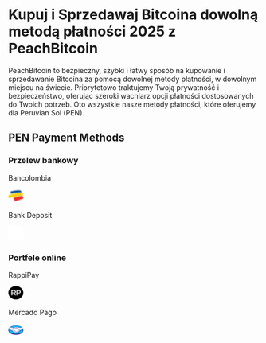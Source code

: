 <body class="payment-methods-page">

# Kupuj i Sprzedawaj Bitcoina dowolną metodą płatności 2025 z PeachBitcoin

PeachBitcoin to bezpieczny, szybki i łatwy sposób na kupowanie i sprzedawanie Bitcoina za pomocą dowolnej metody płatności, w dowolnym miejscu na świecie. Priorytetowo traktujemy Twoją prywatność i bezpieczeństwo, oferując szeroki wachlarz opcji płatności dostosowanych do Twoich potrzeb. Oto wszystkie nasze metody płatności, które oferujemy dla Peruvian Sol (PEN).

## PEN Payment Methods

### Przelew bankowy

<div class="payment-grid">
    <div class="payment-grid-item">
        <p>Bancolombia</p> 
        <img src="/img/faq/logoimg/bancolombia.png" width="30px" height="27px" alt="Kup bitcoina za pomocą Bancolombia, Sprzedaj bitcoina za pomocą Bancolombia">
    </div>
    <div class="payment-grid-item">
        <p>Bank Deposit</p> 
        <img src="/img/faq/logoimg/blank.png" width="30px" height="27px" alt="Kup bitcoina za pomocą Bank Depsoit, Sprzedaj bitcoina za pomocą BaBank Depositncolombia">
    </div>
</div>

### Portfele online

<div class="payment-grid">
    <div class="payment-grid-item">
        <p>RappiPay</p> 
        <img src="/img/faq/logoimg/rappipay.png" width="30px" height="27px" alt="Kup bitcoina za pomocą RappiPay, Sprzedaj bitcoina za pomocą RappiPay">
    </div>
    <div class="payment-grid-item">
        <p>Mercado Pago</p> 
        <img src="/img/faq/logoimg/mercadopago.png" width="30px" height="27px" alt="Kup bitcoina za pomocą Mercado Pago, Sprzedaj bitcoina za pomocą Mercado Pago">
    </div>
</div>

</body>
